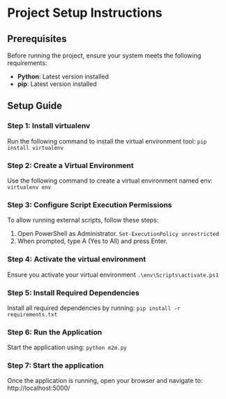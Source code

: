 # Project Setup Instructions

## Prerequisites

Before running the project, ensure your system meets the following requirements:

- **Python**: Latest version installed
- **pip**: Latest version installed

## Setup Guide

### Step 1: Install virtualenv

Run the following command to install the virtual environment tool:
``pip install virtualenv``


### Step 2: Create a Virtual Environment
Use the following command to create a virtual environment named env:
``virtualenv env``

### Step 3: Configure Script Execution Permissions
To allow running external scripts, follow these steps:
1. Open PowerShell as Administrator.
``Set-ExecutionPolicy unrestricted``
2. When prompted, type A (Yes to All) and press Enter.

### Step 4: Activate the virtual environment
Ensure you activate your virtual environment
``.\env\Scripts\activate.ps1``

### Step 5: Install Required Dependencies
Install all required dependencies by running:
``pip install -r requirements.txt``

### Step 6: Run the Application
Start the application using:
``python m2m.py``

### Step 7: Start the application
Once the application is running, open your browser and navigate to:
http://localhost:5000/
